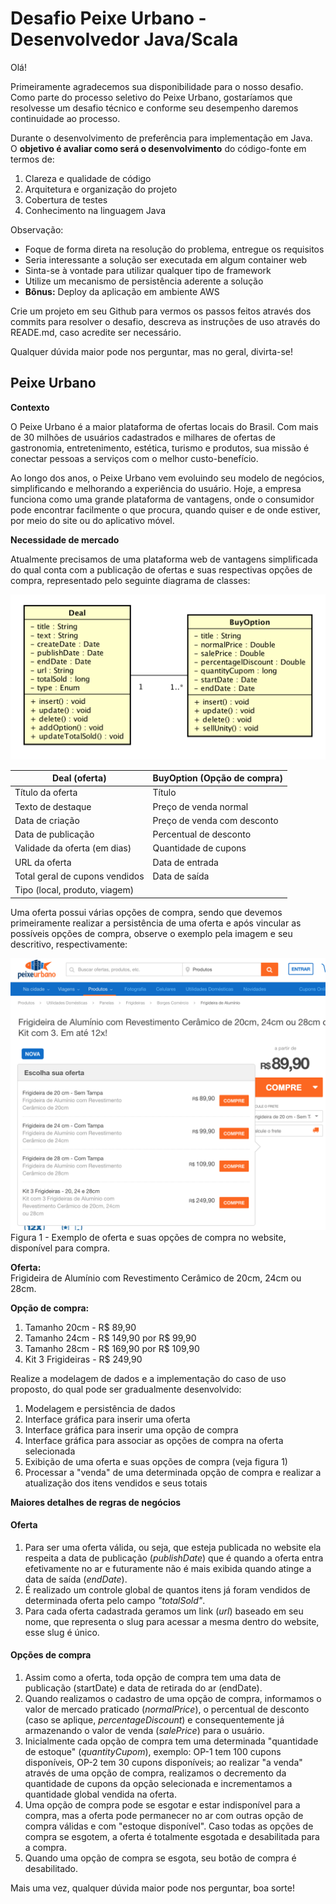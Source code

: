 # Desafio Peixe Urbano - Desenvolvedor Java/Scala

Olá!

Primeiramente agradecemos sua disponibilidade para o nosso desafio.
Como parte do processo seletivo do Peixe Urbano, gostaríamos que resolvesse um desafio técnico e conforme seu desempenho daremos continuidade ao processo.

Durante o desenvolvimento de preferência para implementação em Java.<br>
O **objetivo é avaliar como será o desenvolvimento** do código-fonte em termos de:

1. Clareza e qualidade de código
2. Arquitetura e organização do projeto
3. Cobertura de testes
4. Conhecimento na linguagem Java

Observação:

- Foque de forma direta na resolução do problema, entregue os requisitos
- Seria interessante a solução ser executada em algum container web
- Sinta-se à vontade para utilizar qualquer tipo de framework
- Utilize um mecanismo de persistência aderente a solução
- **Bônus:** Deploy da aplicação em ambiente AWS

Crie um projeto em seu Github para vermos os passos feitos através dos commits para resolver o desafio, descreva as instruções de uso através do READE.md, caso acredite ser necessário.

Qualquer dúvida maior pode nos perguntar, mas no geral, divirta-se!

## Peixe Urbano

**Contexto**

O Peixe Urbano é a maior plataforma de ofertas locais do Brasil. Com mais de 30 milhões de usuários cadastrados e milhares de ofertas de gastronomia, entretenimento, estética, turismo e produtos, sua missão é conectar pessoas a serviços com o melhor custo-benefício. 

Ao longo dos anos, o Peixe Urbano vem evoluindo seu modelo de negócios, simplificando e melhorando a experiência do usuário. Hoje, a empresa funciona como uma grande plataforma de vantagens, onde o consumidor pode encontrar facilmente o que procura, quando quiser e de onde estiver, por meio do site ou do aplicativo móvel.

**Necessidade de mercado**

Atualmente precisamos de uma plataforma web de vantagens simplificada do qual conta com a publicação de ofertas e suas respectivas opções de compra, representado pelo seguinte diagrama de classes:

![alt text](./UML-Model.png) 

| Deal (oferta)  | BuyOption (Opção de compra)  |
|---|---|
| Título da oferta | Título  |
| Texto de destaque | Preço de venda normal  |
| Data de criação | Preço de venda com desconto  |
| Data de publicação | Percentual de desconto |
| Validade da oferta (em dias) | Quantidade de cupons |
| URL da oferta | Data de entrada |
| Total geral de cupons vendidos | Data de saída | 
| Tipo (local, produto, viagem) |  |


Uma oferta possui várias opções de compra, sendo que devemos primeiramente realizar a persistência de uma oferta e após vincular as possíveis opções de compra, observe o exemplo pela imagem e seu descritivo, respectivamente:

![alt text](./exemplo-oferta.png)
Figura 1 - Exemplo de oferta e suas opções de compra no website, disponível para compra.

**Oferta:**<br>
Frigideira de Alumínio com Revestimento Cerâmico de 20cm, 24cm ou 28cm.
 
**Opção de compra:**<br>
1. Tamanho 20cm - R$ 89,90
2. Tamanho 24cm - R$ 149,90 por R$ 99,90
3. Tamanho 28cm - R$ 169,90 por R$ 109,90
4. Kit 3 Frigideiras - R$ 249,90 

Realize a modelagem de dados e a implementação do caso de uso proposto, do qual pode ser gradualmente desenvolvido:

1. Modelagem e persistência de dados
2. Interface gráfica para inserir uma oferta
3. Interface gráfica para inserir uma opção de compra
4. Interface gráfica para associar as opções de compra na oferta selecionada
5. Exibição de uma oferta e suas opções de compra (veja figura 1)
6. Processar a "venda" de uma determinada opção de compra e realizar a atualização dos itens vendidos e seus totais

**Maiores detalhes de regras de negócios**

#### Oferta

1. Para ser uma oferta válida, ou seja, que esteja publicada no website ela respeita a data de publicação (_publishDate_) que é quando a oferta entra efetivamente no ar e futuramente não é mais exibida quando atinge a data de saída (_endDate_).
2. É realizado um controle global de quantos itens já foram vendidos de determinada oferta pelo campo _"totalSold"_.
3. Para cada oferta cadastrada geramos um link (_url_) baseado em seu nome, que representa o slug para acessar a mesma dentro do website, esse slug é único.

#### Opções de compra

1. Assim como a oferta, toda opção de compra tem uma data de publicação (startDate) e data de retirada do ar (endDate).
2. Quando realizamos o cadastro de uma opção de compra, informamos o valor de mercado praticado (_normalPrice_), o percentual de desconto (caso se aplique, _percentageDiscount_) e consequentemente já armazenando o valor de venda (_salePrice_) para o usuário.
3. Inicialmente cada opção de compra tem uma determinada "quantidade de estoque" (_quantityCupom_), exemplo: OP-1 tem 100 cupons disponíveis, OP-2 tem 30 cupons disponíveis; ao realizar "a venda" através de uma opção de compra, realizamos o decremento da quantidade de cupons da opção selecionada e incrementamos a quantidade global vendida na oferta.
4. Uma opção de compra pode se esgotar e estar indisponível para a compra, mas a oferta pode permanecer no ar com outras opção de compra válidas e com "estoque disponível". Caso todas as opções de compra se esgotem, a oferta é totalmente esgotada e desabilitada para a compra.
5. Quando uma opção de compra se esgota, seu botão de compra é desabilitado.

Mais uma vez, qualquer dúvida maior pode nos perguntar, boa sorte!